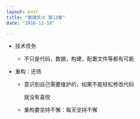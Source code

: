 ```yaml
---
layout: post
title: "敏捷武士 第13章"
date: "2016-11-18"

---
```


- 技术债务

  - 不只是代码，数据，构建，配置文件等都有可能

- 重构：还债

  - 意识到自己需要维护的，如果不能轻松修改代码

    就没有喜悦

  - 重构要坚持不懈：每天坚持不懈

  ​